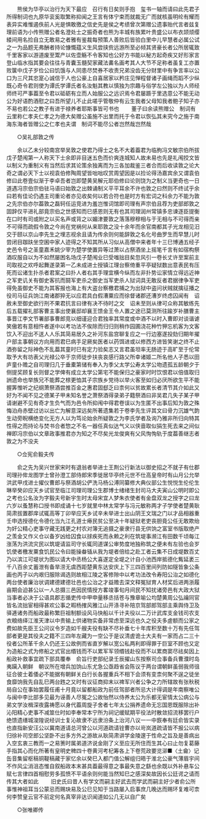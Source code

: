 <!-- { "loadSidebar": true } -->
　　熊侯为华亭以治行为天下最应　召行有日矣则手抱　玺书一轴而请曰此先君子所得制词也九原华衮奚取繁称抑闻之王言有体宁束而就裁无广而就核虽明纶有耀而表异实难惟遏佚前人光是惧敢徼之信史先是侯之考绩曾次第赠公遗事贻代言者兹复理前语为小传熊赠公者名澄处士之振奇者也熊为丰城有族累叶贵盛公以布衣颉颃缨緌间用名捡自立无敢易之者雅有鉴裁每预策人善败后皆验白里中儿早慧者必属公试之一为品题无弗酬者持论慷慨蕴义生风尝挟赀远游所至必倾其贤豪长者公所居辄致千里客家以游道废至鬻产以佐壶觞不令客知也公好方书能以秘方起奇疾又好形家言登山临水指其要会往往与青囊玉髓契家藏法畵名画考其人大节不足称者虽复工亦置败箧中戊子岁俭公曰饥饿与人同患尽焚券不收责兄弟没齿无分财里中有争言率以公口为三尺其忠寔心诚信于人也公豪上自喜居家以矜庄见惮程督诸子画绳而蹈不少纵既心奇令君则使为谭氏学谭氏者名汝魁其教以慎独为宗趣与俗学左公独以为人师经师终可严事葢至令君以砥砺有立而人始服公之远识焉令君屡踬于里选意公不能无动公为好语酌酒慰之曰吾所望儿不止此嗟乎管敬仲有云生我者父母知我者鲍子知子亦不易也若公之教子有进于禄养者耶斯事皆可书也 
　　董子曰余读熊赠公　制词有云里称仁孝夫仁孝之为德大矣赠公虽施不出里而托于令君以恢弘其未究今之施于南海东海者皆赠公之仁孝也夫谓　制词不能尽公者岂然哉岂然哉 

　　○吴礼部敦之传 

　　余以乙未分较南宫举吴敦之使君乃得士之名不大着葢君为临朐冯文敏宗伯所拔戊子楚闱第一人称天下士余即非目迷五色而价爽连城知人故未易也先是礼闱挍文皆以制义为重制义有当然后求其论策余独离而为三各加裁鉴三者合而后收读敦之论大奇之谓必天下士以视袁伯修陶周望皆咄咄叹赏周望因是以捡论得汤嘉宾余又谓袁伯修曰此卷壹似渐于李卓吾者岂即楚黄吴解元耶伯修曰论则饶为之制义当更奇也一日道遇冯宗伯宗伯驻马语曰始敦之出棘诵制义平平耳余不许也敦之曰然则不终试乎余曰若有佳论仍遇主司重论者亦见收矣何以若合符也是时方有宏词之科余力不能为敦之先宗伯亦尔葢敦之磊轲任运竞进为羞岂惟词馆即司理有声宗伯且荐为吏部郎敦之固辞仅平进礼部竟宗伯之世感知而巳感恩则无有也其司理润州常镇多忠谏逐臣提衡在口时有司或附之以买名声或背之以媚津要敦之落落穆穆相与于无相与不可得而亲不可得而疏假令敦之今尚在党祸何从来耶敦之没十余年而余官南都其子光龙相见汨交于颐以京山李先生之埋志视余且请为传余则何能辞敦之名化号曲罗生而早慧儿时尝闭目跏趺坐空囷中家人迹得之不知其所从习似从高僧中来者年十三巳博通五经子史邑令号之圣童嘉禾姚少宰为楚学使置异等过萧以占祭酒坐上摇笔千言有如宿构祭酒叹服自以为不如然屡困名场戊子楚闱业巳受嗤拙目矣忽风引一卷长丈许至案前主司取视之欢呼起舞遂录第一乙未成进士授镇江理台察倚重平亭疑狱数出意表民有压死而讼诸生扑杀者君案之曰扑人者右其手理宜横今纵而左非扑势讼家情立得远近神之军吏讥关有御史客抗而鬪军吏杀之御史当军吏杀人狱词具无敢反者君据律争军吏得免虽御史不能为其客报也海上有大盗台察檄君捕之为出狱中盗问状贼就擒征播之役司马征兵饷江南诸郡猝无以应君具白假漕粟应而徐督诸郡还漕岁终虑囚闻有　诏赦未至御史欲行刑不果君抗言曰律有决不待时之文　诏未至则从律可众称其敏练先后五载擢礼部客曹主事出使襄邸却襄王馈金王令人置之途已莫测所往踰岁补膳曹主事晋江李文节署部事曹郎竞以细谨迎合君独率其常度或中酒不以时入曹即对谈谐谑笑傲若有意相忤者遂中以考功法不俟除而归归则稍作园圃浇花种竹狎忘机客为文客饮入不迎出不送人人乐其简易居久之补河东盐宫聊复应之一行边塞遂投劾归期年擢户部主事朝议方向用而君巳病手足厥矣医者以药饵进或以修西方进皆笑谢之终不止酒弥留之际神色不乱葢其童时巳有定力验矣志又言君虽坦率无肠迹于高旷至于伦常取予大有坊表父光禄公卒于京师徒步扶丧哀感行路父所幸诸姬二所名他人子悉以田庐童仆赡之自司理归几于垂橐第储有奉入为季父太学公寿太学公圽遗孤五龄朝夕于侧提奖顾复长则督之学俾有成立太学公第宅不能保归之豪家时时饮恨君以倍值取归詶遗命也举族兄不能葬之榇更恤其子宗族乡党待以举火客至如归必厌所欲生平不能握筭惟听之纪纲萧祭酒尝推百金之惠君固郄乏曰柰何以贫故累长者清节其介如此又好为不闻不见之德某子甲未知名誉之萧祭酒得录弟子籍祭酒曰非吴君几失子某子甲请谢避不见有奇才生负气而为邑令所抑闱中得君卷误以为生匿不出事后知为敦之殊悔泊舟赤壁过访以出亡为解意深远矣所著遗集若于卷李先生评其文曰骨力沉雄气韵生动旁睨横绝变化无方人以为笃论始余所疑敦之为李氏学者及询乃雅非所归向特其性得之而持论与焚书合者惣之不名一器任真似达气义以侠啬取似狷生死去来之间似禅即冯宗伯以文章政事推君亦为知之不尽矣光龙俊爽有父风恂恂轨于度葢善继志者敦之为不没夫 

　　○佥宪俞毅夫传 

　　俞之先为吴兴世家宋时有退翁者举进士王荆公行新法以御史招之不就子有仕郡司理孙侔龙图学士曾孙澄工部侍郎宋季徙居华亭终元世不仕高皇帝时有山月公允举洪武甲戌进士擢仪曹郎与祭酒胡公俨洗马杨公溥同纂修大典仪部公生悦悦生伦伦生琳举癸卯应天乡试官至临江司理司理公生郡博士绪绪生封司马大夫寅山公明时即公之考也公名汝为字毅夫号新宇生时太母宋宜人梦朱衣使者有金盘双龙之授字之曰龙六岁以蚤慧称口授书即成诵十七岁就里中林太常学与冯元敏称两才子学使者楚黄耿简肃拔置郡庠试辄高等丁卯举应天乡试辛未举进士出山阴王文瑞之门以才品相器重壬申选授德化令德化当九江孔道士瘠民贫公至决十年疑狱老吏丧胆竟公任无敢欺绐为奸公精心吏事守藏无践更之村农对簿无追摄之豪隶行县无供饷之富室书版取绝产之羡金又作义仓以备岁凶给囚食以捄疾死而永赖之利在筑堤事濒江有田数千顷每江涨荡为洪流灾民以筑堤请监司守长辄同道谋公审势度地独称筑之便未有左验也会岁饥使者檄发粟食饥民公令曰能操畚锸从我为堤者倍给之赴工者云集不日成堤数百丈乃以滨江可堤状为图以请大中丞杨公大喜遂定全堤之计自小池西岸抵德化觜延袤三千八百余丈蓄泄有备旱涝无虞西距楚黄东达安庆上下三四百里间列防如隧皆象公条画也丙子以内艰归服除谒选则故相江陵之客修隙中以考功法改令寿阳公治之如德化两台使者廉治状调建德建德壮邑也公治之才益赡去深文释冤狱育人材奖后进两浙履亩期会迫甚公以一人总摄三邑因民情授方畧竣事旬月间民不知扰诸旁邑有大政大狱当事者必决于公语具郡志循吏传中甲申量移丞括苍与豫章喻公均楚黄周公弘禴同官皆名流拙宦相得甚欢公事之暇杨搉风雅江山开涤寻补陪京驾部郎驾部主乘舆侍卫及驿逓诸务而船政最称繁巨祖制额设风马快船以千计夫役以二万计武库支金钱司农支衣粮络绎江淮天津以中贵输上供诸物实备非常虑至深远也久之役夫多虗额而公家之费如故先臣王公问议令岁造如千艘夫役有缺不尽补垂七十年库积至数十万有先任驾部者更是其役夫之籍不三四年左藏为一空公于是议清虗诡士大夫有一家而占二三十役者公所革千余人仍还王公故例而省直岁解以宽公私两利即得罪于巨室不顾也又定为造船之式为修船之式官出缗钱而不以累军军领缗钱赴役而不以累商窦尽祛矣因上船政补救事宜疏下部具覆奉　俞旨行吏部纪录壬辰擢山东按察司佥事备兵曹濮时岛夷躏入朝鲜　朝议所在增兵加饷山东尤急公亟趋省会陈议于两台谓朝鲜虽弱我师徂征合彼士着倭必不能据有朝鲜关白行长各握重兵不相下会须有变柰何聚不逞之徒坐食靡饷我先自乱巳两台韪之又时有议征商抑末以禆军兴者公争之力所辖故有张秋税局自公在事始罢履任甫十月竟以留都船政为前任驾部者所忌大计得调是年南察唯公与闽中李比部多见最为诬善人尽冤之公故怡然以侍养太公为乐都无宦情太公病公与弟文学汝楫深夜露祷愿以身代葢周旋子舍者七年太公捐养遗命无忘国恩既服除出补沁阳精心吏事不减筮仕时如李奉常本宁所为祠记缓赋期平役法时散敛招流移罢行户绝馈遗缮城浚隍说经训士复沁故隶不远隶汾条上治河八议一一中窾奉有廷俞皆实录也直指新安汪公以冀南道请总河曾公以河道疏请铨曹亦以岢岚道疏请皆不报公以病归徐补司空郎公坚卧不出多方外之游故从耿简肃讲学金陵邃于性命之旨及是善病出入空玄衷三教而一之易箦时属弟道济说金刚了义至应无所住而生其心曰止勿复葛藤手指其心而化所著有皇明史稗四十卷黄河考杞筹各上下卷荒政要览泖■〈土龠〉记缶音集留枢稿铜鞮稿藏于家忆余以癸巳入都门值公解组归晤于淮北公豪气薄眉宇间不作风尘消沮态惟自叙船政本末甚具葢最得意之事最失意之繇也余既以外补悬车公赋七言律四首相慰劳多孤愤不平语余则何能当然知巳之感深矣故因长公廷谔之请而传其大者如此 
　　旧史氏曰昔人有学文而嗣主好武去而学武而嗣主好少者俞公所事惟神祖耳当公蒙忌而赐玦易及公巳见知于当路屡入启事庶几晚达而赐环复难可柰何李赞皇云官不前定何名真宰非达识闻道如公几无以自广矣 

　　○张唯卿传 


